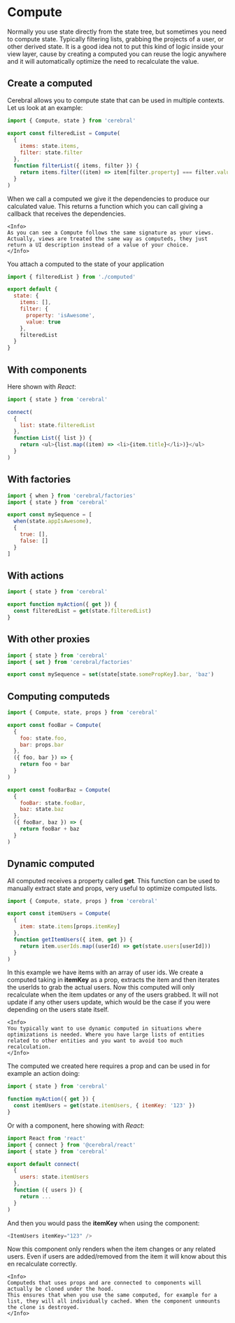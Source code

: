# Compute

Normally you use state directly from the state tree, but sometimes you need to compute state. Typically filtering lists, grabbing the projects of a user, or other derived state. It is a good idea not to put this kind of logic inside your view layer, cause by creating a computed you can reuse the logic anywhere and it will automatically optimize the need to recalculate the value.

## Create a computed

Cerebral allows you to compute state that can be used in multiple contexts. Let us look at an example:

```js
import { Compute, state } from 'cerebral'

export const filteredList = Compute(
  {
    items: state.items,
    filter: state.filter
  },
  function filterList({ items, filter }) {
    return items.filter((item) => item[filter.property] === filter.value)
  }
)
```

When we call a computed we give it the dependencies to produce our calculated value. This returns a function which you can call giving a callback that receives the dependencies.

```marksy
<Info>
As you can see a Compute follows the same signature as your views. Actually, views are treated the same way as computeds, they just return a UI description instead of a value of your choice.
</Info>
```

You attach a computed to the state of your application

```js
import { filteredList } from './computed'

export default {
  state: {
    items: [],
    filter: {
      property: 'isAwesome',
      value: true
    },
    filteredList
  }
}
```

## With components

Here shown with *React*:

```js
import { state } from 'cerebral'

connect(
  {
    list: state.filteredList
  },
  function List({ list }) {
    return <ul>{list.map((item) => <li>{item.title}</li>)}</ul>
  }
)
```

## With factories

```js
import { when } from 'cerebral/factories'
import { state } from 'cerebral'

export const mySequence = [
  when(state.appIsAwesome),
  {
    true: [],
    false: []
  }
]
```

## With actions

```js
import { state } from 'cerebral'

export function myAction({ get }) {
  const filteredList = get(state.filteredList)
}
```

## With other proxies

```js
import { state } from 'cerebral'
import { set } from 'cerebral/factories'

export const mySequence = set(state[state.somePropKey].bar, 'baz')
```

## Computing computeds

```js
import { Compute, state, props } from 'cerebral'

export const fooBar = Compute(
  {
    foo: state.foo,
    bar: props.bar
  },
  ({ foo, bar }) => {
    return foo + bar
  }
)

export const fooBarBaz = Compute(
  {
    fooBar: state.fooBar,
    baz: state.baz
  },
  ({ fooBar, baz }) => {
    return fooBar + baz
  }
)
```

## Dynamic computed

All computed receives a property called **get**. This function can be used to manually extract state and props, very useful to optimize computed lists.

```js
import { Compute, state, props } from 'cerebral'

export const itemUsers = Compute(
  {
    item: state.items[props.itemKey]
  },
  function getItemUsers({ item, get }) {
    return item.userIds.map((userId) => get(state.users[userId]))
  }
)
```

In this example we have items with an array of user ids. We create a computed taking in **itemKey** as a prop, extracts the item and then iterates the userIds to grab the actual users. Now this computed will only recalculate when the item updates or any of the users grabbed. It will not update if any other users update, which would be the case if you were depending on the users state itself.

```marksy
<Info>
You typically want to use dynamic computed in situations where optimizations is needed. Where you have large lists of entities related to other entities and you want to avoid too much recalculation.
</Info>
```

The computed we created here requires a prop and can be used in for example an action doing:

```js
import { state } from 'cerebral'

function myAction({ get }) {
  const itemUsers = get(state.itemUsers, { itemKey: '123' })
}
```

Or with a component, here showing with *React*:

```js
import React from 'react'
import { connect } from '@cerebral/react'
import { state } from 'cerebral'

export default connect(
  {
    users: state.itemUsers
  },
  function ({ users }) {
    return ...
  }
)
```

And then you would pass the **itemKey** when using the component:

```js
<ItemUsers itemKey="123" />
```

Now this component only renders when the item changes or any related users. Even if users are added/removed from the item it will know about this en recalculate correctly.

```marksy
<Info>
Computeds that uses props and are connected to components will actually be cloned under the hood.
This ensures that when you use the same computed, for example for a list, they will all individually cached. When the component unmounts the clone is destroyed.
</Info>
```
